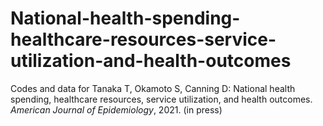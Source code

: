 # National-health-spending-healthcare-resources-service-utilization-and-health-outcomes

Codes and data for Tanaka T, Okamoto S, Canning D: National health spending, healthcare resources, service utilization, and health outcomes. <i>American Journal of Epidemiology</i>, 2021. (in press)
